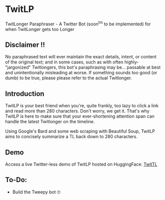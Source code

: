 # TwitLP
TwitLonger Paraphraser - A Twitter Bot (soon<sup>tm</sup> to be implemented) for when TwitLonger gets too Longer

## Disclaimer ‼️
No paraphrased text will ever maintain the exact details, intent, or content of the original text; and in some cases, such as with often highly-"jargonized" Twitlongers, this bot's paraphrasing may be... passable at best and unintentionally misleading at worse. If something sounds too good (or dumb) to be true, please please refer to the actual Twitlonger. 

## Introduction
TwitLP is your best friend when you're, quite frankly, too lazy to click a link and read more than 280 characters. Don't worry, we get it. That's why TwitLP is here to make sure that your ever-shortening attention span can handle the latest Twitlonger on the timeline.

Using Google's Bard and some web scraping with Beautiful Soup, TwitLP aims to concisely summarize a TL back down to 280 characters.

## Demo
Access a live Twitter-less demo of TwitLP hosted on HuggingFace: [TwitTL](https://huggingface.co/spaces/hamlegs/TwitTL)

## To-Do:
- Build the Tweepy bot 🙄
